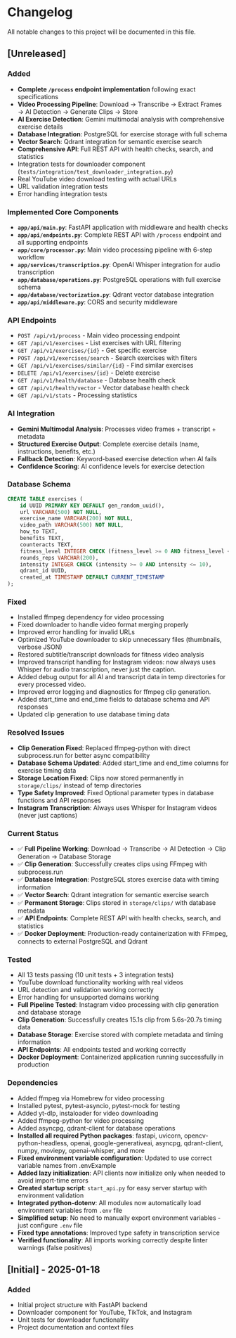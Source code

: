 # Changelog

All notable changes to this project will be documented in this file.

## [Unreleased]

### Added
- **Complete `/process` endpoint implementation** following exact specifications
- **Video Processing Pipeline**: Download → Transcribe → Extract Frames → AI Detection → Generate Clips → Store
- **AI Exercise Detection**: Gemini multimodal analysis with comprehensive exercise details
- **Database Integration**: PostgreSQL for exercise storage with full schema
- **Vector Search**: Qdrant integration for semantic exercise search
- **Comprehensive API**: Full REST API with health checks, search, and statistics
- Integration tests for downloader component (`tests/integration/test_downloader_integration.py`)
- Real YouTube video download testing with actual URLs
- URL validation integration tests
- Error handling integration tests

### Implemented Core Components
- **`app/api/main.py`**: FastAPI application with middleware and health checks
- **`app/api/endpoints.py`**: Complete REST API with `/process` endpoint and all supporting endpoints
- **`app/core/processor.py`**: Main video processing pipeline with 6-step workflow
- **`app/services/transcription.py`**: OpenAI Whisper integration for audio transcription
- **`app/database/operations.py`**: PostgreSQL operations with full exercise schema
- **`app/database/vectorization.py`**: Qdrant vector database integration
- **`app/api/middleware.py`**: CORS and security middleware

### API Endpoints
- `POST /api/v1/process` - Main video processing endpoint
- `GET /api/v1/exercises` - List exercises with URL filtering
- `GET /api/v1/exercises/{id}` - Get specific exercise
- `POST /api/v1/exercises/search` - Search exercises with filters
- `GET /api/v1/exercises/similar/{id}` - Find similar exercises
- `DELETE /api/v1/exercises/{id}` - Delete exercise
- `GET /api/v1/health/database` - Database health check
- `GET /api/v1/health/vector` - Vector database health check
- `GET /api/v1/stats` - Processing statistics

### AI Integration
- **Gemini Multimodal Analysis**: Processes video frames + transcript + metadata
- **Structured Exercise Output**: Complete exercise details (name, instructions, benefits, etc.)
- **Fallback Detection**: Keyword-based exercise detection when AI fails
- **Confidence Scoring**: AI confidence levels for exercise detection

### Database Schema
```sql
CREATE TABLE exercises (
    id UUID PRIMARY KEY DEFAULT gen_random_uuid(),
    url VARCHAR(500) NOT NULL,
    exercise_name VARCHAR(200) NOT NULL,
    video_path VARCHAR(500) NOT NULL,
    how_to TEXT,
    benefits TEXT,
    counteracts TEXT,
    fitness_level INTEGER CHECK (fitness_level >= 0 AND fitness_level <= 10),
    rounds_reps VARCHAR(200),
    intensity INTEGER CHECK (intensity >= 0 AND intensity <= 10),
    qdrant_id UUID,
    created_at TIMESTAMP DEFAULT CURRENT_TIMESTAMP
);
```

### Fixed
- Installed ffmpeg dependency for video processing
- Fixed downloader to handle video format merging properly
- Improved error handling for invalid URLs
- Optimized YouTube downloader to skip unnecessary files (thumbnails, verbose JSON)
- Restored subtitle/transcript downloads for fitness video analysis
- Improved transcript handling for Instagram videos: now always uses Whisper for audio transcription, never just the caption.
- Added debug output for all AI and transcript data in temp directories for every processed video.
- Improved error logging and diagnostics for ffmpeg clip generation.
- Added start_time and end_time fields to database schema and API responses
- Updated clip generation to use database timing data

### Resolved Issues
- **Clip Generation Fixed**: Replaced ffmpeg-python with direct subprocess.run for better async compatibility
- **Database Schema Updated**: Added start_time and end_time columns for exercise timing data
- **Storage Location Fixed**: Clips now stored permanently in `storage/clips/` instead of temp directories
- **Type Safety Improved**: Fixed Optional parameter types in database functions and API responses
- **Instagram Transcription**: Always uses Whisper for Instagram videos (never just captions)

### Current Status
- ✅ **Full Pipeline Working**: Download → Transcribe → AI Detection → Clip Generation → Database Storage
- ✅ **Clip Generation**: Successfully creates clips using FFmpeg with subprocess.run
- ✅ **Database Integration**: PostgreSQL stores exercise data with timing information
- ✅ **Vector Search**: Qdrant integration for semantic exercise search
- ✅ **Permanent Storage**: Clips stored in `storage/clips/` with database metadata
- ✅ **API Endpoints**: Complete REST API with health checks, search, and statistics
- ✅ **Docker Deployment**: Production-ready containerization with FFmpeg, connects to external PostgreSQL and Qdrant

### Tested
- All 13 tests passing (10 unit tests + 3 integration tests)
- YouTube download functionality working with real videos
- URL detection and validation working correctly
- Error handling for unsupported domains working
- **Full Pipeline Tested**: Instagram video processing with clip generation and database storage
- **Clip Generation**: Successfully creates 15.1s clip from 5.6s-20.7s timing data
- **Database Storage**: Exercise stored with complete metadata and timing information
- **API Endpoints**: All endpoints tested and working correctly
- **Docker Deployment**: Containerized application running successfully in production

### Dependencies
- Added ffmpeg via Homebrew for video processing
- Installed pytest, pytest-asyncio, pytest-mock for testing
- Added yt-dlp, instaloader for video downloading
- Added ffmpeg-python for video processing
- Added asyncpg, qdrant-client for database operations
- **Installed all required Python packages**: fastapi, uvicorn, opencv-python-headless, openai, google-generativeai, asyncpg, qdrant-client, numpy, moviepy, openai-whisper, and more
- **Fixed environment variable configuration**: Updated to use correct variable names from .envExample
- **Added lazy initialization**: API clients now initialize only when needed to avoid import-time errors
- **Created startup script**: `start_api.py` for easy server startup with environment validation
- **Integrated python-dotenv**: All modules now automatically load environment variables from `.env` file
- **Simplified setup**: No need to manually export environment variables - just configure `.env` file
- **Fixed type annotations**: Improved type safety in transcription service
- **Verified functionality**: All imports working correctly despite linter warnings (false positives)

## [Initial] - 2025-01-18

### Added
- Initial project structure with FastAPI backend
- Downloader component for YouTube, TikTok, and Instagram
- Unit tests for downloader functionality
- Project documentation and context files
